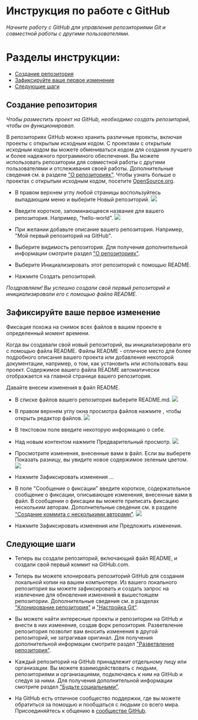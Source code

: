 # Инструкция по работе с GitHub

*Начните работу с GitHub для управления репозиториями Git и совместной работы с другими пользователями.* 

# Разделы инструкции: 
- [Создание репозитория](#создание-репозитория)
- [Зафиксируйте ваше первое изменение](#зафиксируйте-ваше-первое-изменение)
- [Следующие шаги](#следующие-шаги)

## Создание репозитория

*Чтобы разместить проект на GitHub, необходимо создать репозиторий, чтобы он функционировал.* 

В репозиториях GitHub можно хранить различные проекты, включая проекты с открытым исходным кодом. С проектами с открытым исходным кодом вы можете обмениваться кодом для создания лучшего и более надежного программного обеспечения. Вы можете использовать репозитории для совместной работы с другими пользователями и отслеживания своей работы. Дополнительные сведения см. в разделе ["О репозиториях"](https://docs.github.com/en/repositories/creating-and-managing-repositories/about-repositories). Чтобы узнать больше о проектах с открытым исходным кодом, посетите [OpenSource.org](https://opensource.org/about).

* В правом верхнем углу любой страницы воспользуйтесь  выпадающим меню и выберите Новый репозиторий. 
![](https://docs.github.com/assets/cb-31554/mw-1440/images/help/repository/repo-create.webp)

* Введите короткое, запоминающееся название для вашего репозитория. Например, "hello-world".
![](https://docs.github.com/assets/cb-61138/mw-1440/images/help/repository/create-repository-name.webp)

* При желании добавьте описание вашего репозитория. Например, "Мой первый репозиторий на GitHub".

* Выберите видимость репозитория. Для получения дополнительной информации смотрите раздел ["О репозиториях"](https://docs.github.com/en/repositories/creating-and-managing-repositories/about-repositories#about-repository-visibility).

* Выберите Инициализировать этот репозиторий с помощью README.

* Нажмите Создать репозиторий.

*Поздравляем! Вы успешно создали свой первый репозиторий и инициализировали его с помощью файла README.*

## Зафиксируйте ваше первое изменение

Фиксация похожа на снимок всех файлов в вашем проекте в определенный момент времени.

Когда вы создавали свой новый репозиторий, вы инициализировали его с помощью файла README. Файлы README - отличное место для более подробного описания вашего проекта или добавления некоторой документации, например, о том, как установить или использовать ваш проект. Содержимое вашего файла README автоматически отображается на главной странице вашего репозитория.

Давайте внесем изменения в файл README.

* В списке файлов вашего репозитория выберите README.md.
![](https://docs.github.com/assets/cb-21025/mw-1440/images/help/repository/create-commit-open-readme.webp)

* В правом верхнем углу окна просмотра файлов нажмите , чтобы открыть редактор файлов.
![](https://docs.github.com/assets/cb-47677/mw-1440/images/help/repository/edit-file-edit-button.webp)

* В текстовом поле введите некоторую информацию о себе.
* Над новым контентом нажмите Предварительный просмотр.
![](https://docs.github.com/assets/cb-35443/mw-1440/images/help/repository/edit-readme-preview-changes.webp)

* Просмотрите изменения, внесенные вами в файл. Если вы выберете Показать разницу, вы увидите новое содержимое зеленым цветом.
![](https://docs.github.com/assets/cb-32483/mw-1440/images/help/repository/create-commit-review.webp)

* Нажмите Зафиксировать изменения ...
* В поле "Сообщение о фиксации" введите короткое, содержательное сообщение о фиксации, описывающее изменения, внесенные вами в файл. В сообщении о фиксации вы можете приписать фиксацию нескольким авторам. Дополнительные сведения см. в разделе ["Создание коммита с несколькими авторами"](https://docs.github.com/en/pull-requests/collaborating-with-pull-requests/proposing-changes-to-your-work-with-pull-requests/creating-a-pull-request).
![](https://docs.github.com/assets/cb-27122/mw-1440/images/help/repository/choose-commit-branch.webp)
* Нажмите Зафиксировать изменения или Предложить изменения.

## Следующие шаги
* Теперь вы создали репозиторий, включающий файл README, и создали свой первый коммит на GitHub.com.

* Теперь вы можете клонировать репозиторий GitHub для создания локальной копии на вашем компьютере. Из вашего локального репозитория вы можете зафиксировать и создать запрос на извлечение для обновления изменений в вышестоящем репозитории. Дополнительные сведения см. в разделах ["Клонирование репозитория"](https://docs.github.com/en/repositories/creating-and-managing-repositories/cloning-a-repository) и ["Настройка Git"](https://docs.github.com/en/get-started/quickstart/set-up-git).

* Вы можете найти интересные проекты и репозитории на GitHub и внести в них изменения, создав форк репозитория. Разветвление репозитория позволит вам вносить изменения в другой репозиторий, не затрагивая оригинал. Для получения дополнительной информации смотрите раздел ["Разветвление репозитория"](https://docs.github.com/en/get-started/quickstart/fork-a-repo).

* Каждый репозиторий на GitHub принадлежит отдельному лицу или организации. Вы можете взаимодействовать с людьми, репозиториями и организациями, подключаясь к ним на GitHub и следуя за ними. Для получения дополнительной информации смотрите раздел ["Будьте социальными"](https://docs.github.com/en/get-started/quickstart/be-social).

* На GitHub есть отличное сообщество поддержки, где вы можете обратиться за помощью и пообщаться с людьми со всего мира. Присоединяйтесь к общению в [сообществе GitHub](https://github.com/orgs/community/discussions).